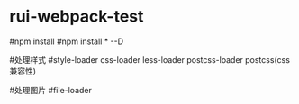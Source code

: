 # rui-webpack-test

#npm install
#npm install * --D

#处理样式
#style-loader   css-loader   less-loader  postcss-loader  postcss(css兼容性) 

#处理图片
#file-loader